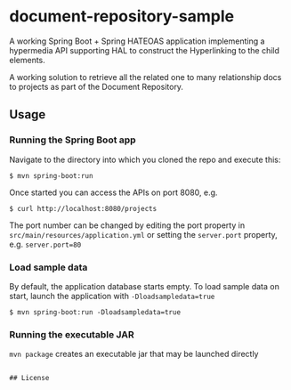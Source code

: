 # document-repository-sample

A working Spring Boot + Spring HATEOAS application implementing a hypermedia API supporting HAL to construct the Hyperlinking to the child elements.

A working solution to retrieve all the related one to many relationship docs to projects as part of the Document Repository.
    
## Usage
### Running the Spring Boot app
Navigate to the directory into which you cloned the repo and execute this:
```
$ mvn spring-boot:run
```
  
Once started you can access the APIs on port 8080, e.g.
```
$ curl http://localhost:8080/projects
``` 
  
The port number can be changed by editing the port property in `src/main/resources/application.yml`  or setting the `server.port` property, e.g. `server.port=80`

  
### Load sample data

By default, the application database starts empty. 
To load sample data on start, launch the application with `-Dloadsampledata=true` 
```
$ mvn spring-boot:run -Dloadsampledata=true
```

### Running the executable JAR

`mvn package` creates an executable jar that may be launched directly

```

## License
